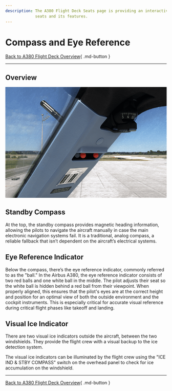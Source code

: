 ```yaml
---
description: The A380 Flight Deck Seats page is providing an interactive graphical overview of the A380 flight deck
             seats and its features. 
---
```


# Compass and Eye Reference

[Back to A380 Flight Deck Overview](../index.md){ .md-button }

---

## Overview

![compass-eye-reference.png](../../../assets/a380x-briefing/flight-deck/compass-eye-reference.png)

## Standby Compass

At the top, the standby compass provides magnetic heading information, allowing the pilots to navigate the aircraft
manually in case the main electronic navigation systems fail. It is a traditional, analog compass, a reliable fallback
that isn’t dependent on the aircraft’s electrical systems.

## Eye Reference Indicator

Below the compass, there’s the eye reference indicator, commonly referred to as the "ball."
In the Airbus A380, the eye reference indicator consists of two red balls and one white ball in the middle. The pilot
adjusts their seat so the white ball is hidden behind a red ball from their viewpoint. When properly aligned, this
ensures that the pilot's eyes are at the correct height and position for an optimal view of both the outside environment
and the cockpit instruments. This is especially critical for accurate visual reference during critical flight phases
like takeoff and landing.

## Visual Ice Indicator

There are two visual ice indicators outside the aircraft, between the two windshields. They provide
the flight crew with a visual backup to the ice detection system.

The visual ice indicators can be illuminated by the flight crew using the "ICE IND & STBY COMPASS" switch on the 
overhead panel to check for ice accumulation on the windshield.

---

[Back to A380 Flight Deck Overview](../index.md){ .md-button }
